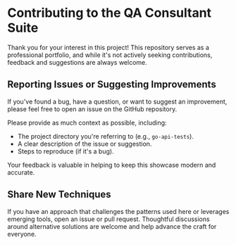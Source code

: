 # Contributing to the QA Consultant Suite

Thank you for your interest in this project! This repository serves as a professional portfolio, and while it's not actively seeking contributions, feedback and suggestions are always welcome.

## Reporting Issues or Suggesting Improvements

If you've found a bug, have a question, or want to suggest an improvement, please feel free to open an issue on the GitHub repository.

Please provide as much context as possible, including:
* The project directory you're referring to (e.g., `go-api-tests`).
* A clear description of the issue or suggestion.
* Steps to reproduce (if it's a bug).

Your feedback is valuable in helping to keep this showcase modern and accurate.

## Share New Techniques

If you have an approach that challenges the patterns used here or leverages emerging tools, open an issue or pull request. Thoughtful discussions around alternative solutions are welcome and help advance the craft for everyone.
